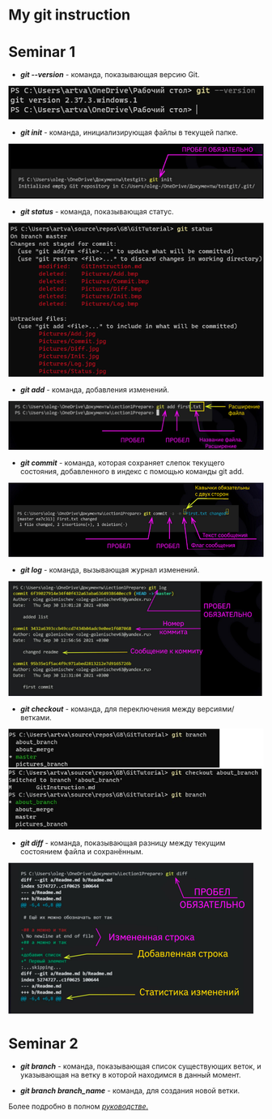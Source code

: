 # My git instruction 
# Seminar 1 
* ***git --version*** - команда, показывающая версию Git.

 ![Add](./Pictures/Version.jpg)
 
 * ***git init*** - команда, инициализирующая файлы в текущей папке.

 ![Add](./Pictures/Init.jpg)

 * ***git status*** - команда, показывающая статус.

 ![Add](./Pictures/Status.jpg)

 * ***git add*** - команда, добавления изменений.

 ![Add](./Pictures/Add.jpg)

 * ***git commit*** - команда, которая сохраняет слепок текущего    состояния, добавленного в индекс с помощью команды git add.

 ![Add](./Pictures/Commit.jpg) 

 * ***git log*** - команда, вызывающая журнал изменений.

 ![Add](./Pictures/Log.jpg)

 * ***git checkout*** - команда, для переключения между версиями/ветками.

 ![Add](./Pictures/Checkout.jpg) 
 * ***git diff*** - команда, показывающая разницу между текущим состоянием файла и сохранённым.

 ![Add](./Pictures/Diff.jpg)  


# Seminar 2
* ***git branch*** - команда, показывающая список существующих веток, и указывающая на ветку в которой находимся в данный момент.    

* ***git branch branch_name*** - команда, для создания новой ветки.    


    


    

 Более подробно в полном [*руководстве*.](https://git-scm.com/book/ru/v2 "О системе контроля версий на русском")
 
 
 
